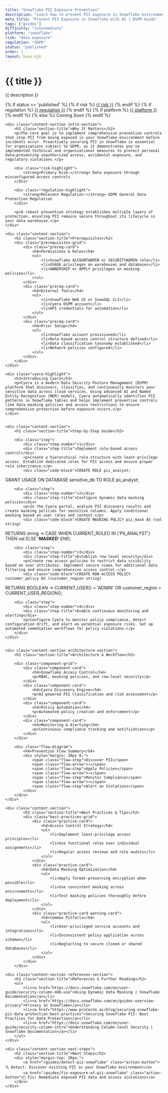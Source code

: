 ```yaml
---
title: "Snowflake PII Exposure Prevention"
description: "Learn how to prevent PII exposure in Snowflake environments. Follow step-by-step guidance for GDPR compliance and data protection."
meta_title: "Prevent PII Exposure in Snowflake with AI | DSPM Guide"
tags: ["guides"]
difficulty: "intermediate"
platform: "snowflake"
risk: "data exposure"
regulation: "GDPR"
status: "published"
order: 1
layout: base.njk
---
```


<div class="container">
    <div class="header">
        <h1>{{ title }}</h1>
        <p>{{ description }}</p>
        <div class="guide-tags-container">
			<div class="guide-tags-wrapper">
		    {% if status == 'published' %}
		        {% if risk %}
		        <a href="/risk/{{ risk | downcase | replace: ' ', '-' }}/" class="guide-tag risk">{{ risk }}</a>
		        {% endif %}
		        {% if regulation %}
		        <a href="/regulation/{{ regulation | downcase | replace: ' ', '-' }}/" class="guide-tag regulation">{{ regulation }}</a>
		        {% endif %}
		        {% if platform %}
		        <a href="/platforms/{{ platform | downcase | replace: ' ', '-' }}/" class="guide-tag platform">{{ platform }}</a>
		        {% endif %}
		    {% else %}
		        <span class="guide-tag coming-soon">Coming Soon</span>
		    {% endif %}
		</div>
		</div>
    </div>

    <div class="content-section intro-section">
        <h2 class="section-title">Why It Matters</h2>
        <p>The core goal is to implement comprehensive preventive controls that stop PII from being exposed in your Snowflake environment before incidents occur. Proactively securing PII in Snowflake is essential for organizations subject to GDPR, as it demonstrates you've implemented technical and organizational measures to protect personal data—preventing unauthorized access, accidental exposure, and regulatory violations.</p>
        
        <div class="risk-highlight">
            <strong>Primary Risk:</strong> Data exposure through misconfigured access controls
        </div>
        
        <div class="regulation-highlight">
            <strong>Relevant Regulation:</strong> GDPR General Data Protection Regulation
        </div>
        
        <p>A robust prevention strategy establishes multiple layers of protection, ensuring PII remains secure throughout its lifecycle in your data warehouse.</p>
    </div>

    <div class="content-section">
        <h2 class="section-title">Prerequisites</h2>
        <div class="prerequisites-grid">
            <div class="prereq-card">
                <h4>Permissions & Roles</h4>
                <ul>
                    <li>Snowflake ACCOUNTADMIN or SECURITYADMIN role</li>
                    <li>USAGE privileges on warehouses and databases</li>
                    <li>OWNERSHIP or APPLY privileges on masking policies</li>
                </ul>
            </div>
            <div class="prereq-card">
                <h4>External Tools</h4>
                <ul>
                    <li>Snowflake Web UI or SnowSQL CLI</li>
                    <li>Cyera DSPM account</li>
                    <li>API credentials for automation</li>
                </ul>
            </div>
            <div class="prereq-card">
                <h4>Prior Setup</h4>
                <ul>
                    <li>Snowflake account provisioned</li>
                    <li>Role-based access control structure defined</li>
                    <li>Data classification taxonomy established</li>
                    <li>Network policies configured</li>
                </ul>
            </div>
        </div>
    </div>
	
    <div class="cyera-highlight">
        <h3>Introducing Cyera</h3>
        <p>Cyera is a modern Data Security Posture Management (DSPM) platform that discovers, classifies, and continuously monitors your sensitive data across cloud services. Using advanced AI and Named Entity Recognition (NER) models, Cyera automatically identifies PII patterns in Snowflake tables and helps implement preventive controls like data masking policies and access restrictions to ensure comprehensive protection before exposure occurs.</p>
    </div>
	

    <div class="content-section">
        <h2 class="section-title">Step-by-Step Guide</h2>
        
        <div class="step">
            <div class="step-number">1</div>
            <div class="step-title">Implement role-based access control</div>
            <p>Create a hierarchical role structure with least-privilege access. Establish dedicated roles for PII access and ensure proper role inheritance.</p>
            <div class="code-block">CREATE ROLE pii_analyst;
GRANT USAGE ON DATABASE sensitive_db TO ROLE pii_analyst;</div>
        </div>

        <div class="step">
            <div class="step-number">2</div>
            <div class="step-title">Configure dynamic data masking policies</div>
            <p>In the Cyera portal, analyze PII discovery results and create masking policies for sensitive columns. Apply conditional masking based on user roles and context.</p>
            <div class="code-block">CREATE MASKING POLICY pii_mask AS (val string) 
RETURNS string ->
CASE 
  WHEN CURRENT_ROLE() IN ('PII_ANALYST') THEN val
  ELSE '***MASKED***'
END;</div>
        </div>

        <div class="step">
            <div class="step-number">3</div>
            <div class="step-title">Establish row-level security</div>
            <p>Create row access policies to restrict data visibility based on user attributes. Implement secure views for additional data filtering and ensure comprehensive access control.</p>
            <div class="code-block">CREATE ROW ACCESS POLICY customer_policy AS (customer_region string) 
RETURNS BOOLEAN ->
  CURRENT_USER() = 'ADMIN' OR 
  customer_region = CURRENT_USER_REGION();</div>
        </div>

        <div class="step">
            <div class="step-number">4</div>
            <div class="step-title">Enable continuous monitoring and alerting</div>
            <p>Configure Cyera to monitor policy compliance, detect configuration drift, and alert on potential exposure risks. Set up automated remediation workflows for policy violations.</p>
        </div>
    </div>


    <div class="content-section architecture-section">
        <h2 class="section-title">Architecture & Workflow</h2>
        
        <div class="component-grid">
            <div class="component-card">
                <h4>Snowflake Access Control</h4>
                <p>RBAC, masking policies, and row-level security</p>
            </div>
            <div class="component-card">
                <h4>Cyera Discovery Engine</h4>
                <p>AI-powered PII classification and risk assessment</p>
            </div>
            <div class="component-card">
                <h4>Policy Automation</h4>
                <p>Automated policy creation and enforcement</p>
            </div>
            <div class="component-card">
                <h4>Monitoring & Alerting</h4>
                <p>Continuous compliance tracking and notifications</p>
            </div>
        </div>

        <div class="flow-diagram">
            <h4>Prevention Flow Summary</h4>
            <div style="margin: 20px 0;">
                <span class="flow-step">Discover PII</span>
                <span class="flow-arrow">→</span>
                <span class="flow-step">Apply Policies</span>
                <span class="flow-arrow">→</span>
                <span class="flow-step">Monitor Compliance</span>
                <span class="flow-arrow">→</span>
                <span class="flow-step">Alert on Violations</span>
            </div>
        </div>
    </div>

	<div class="content-section">
	        <h2 class="section-title">Best Practices & Tips</h2>
	        <div class="best-practices-grid">
	            <div class="practice-card">
	                <h4>Access Control Strategy</h4>
	                <ul>
	                    <li>Implement least-privilege access principles</li>
	                    <li>Use functional roles over individual assignments</li>
	                    <li>Regular access reviews and role audits</li>
	                </ul>
	            </div>
	            <div class="practice-card">
	                <h4>Data Masking Optimization</h4>
	                <ul>
	                    <li>Apply format-preserving encryption when possible</li>
	                    <li>Use consistent masking across environments</li>
	                    <li>Test masking policies thoroughly before deployment</li>
	                </ul>
	            </div>
	            <div class="practice-card warning-card">
	                <h4>Common Pitfalls</h4>
	                <ul>
	                    <li>Over-privileged service accounts and integrations</li>
	                    <li>Inconsistent policy application across schemas</li>
	                    <li>Neglecting to secure cloned or shared databases</li>
	                </ul>
	            </div>
	        </div>
	    </div>

    <div class="content-section references-section">
        <h2 class="section-title">References & Further Reading</h2>
        <ul>
            <li><a href="https://docs.snowflake.com/en/user-guide/security-column-ddm-use">Using Dynamic Data Masking | Snowflake Documentation</a></li>
            <li><a href="https://docs.snowflake.com/en/guides-overview-privacy">Privacy in Snowflake</a></li>
            <li><a href="https://www.protecto.ai/blog/securing-snowflake-pii-data-protection-best-practices">Securing Snowflake PII: Best Practices for Data Protection</a></li>
            <li><a href="https://docs.snowflake.com/en/user-guide/security-column-intro">Understanding Column-level Security | Snowflake Documentation</a></li>
        </ul>
    </div>

    <div class="content-section next-steps">
        <h2 class="section-title">Next Steps</h2>
        <div style="margin-top: 20px;">
            <a href="/guides/detect-pii-snowflake" class="action-button">🔍 Detect: Discover existing PII in your Snowflake environment</a>
            <a href="/guides/fix-exposure-of-pii-snowflake" class="action-button">🔧 Fix: Remediate exposed PII data and access violations</a>
        </div>
    </div>
</div>
